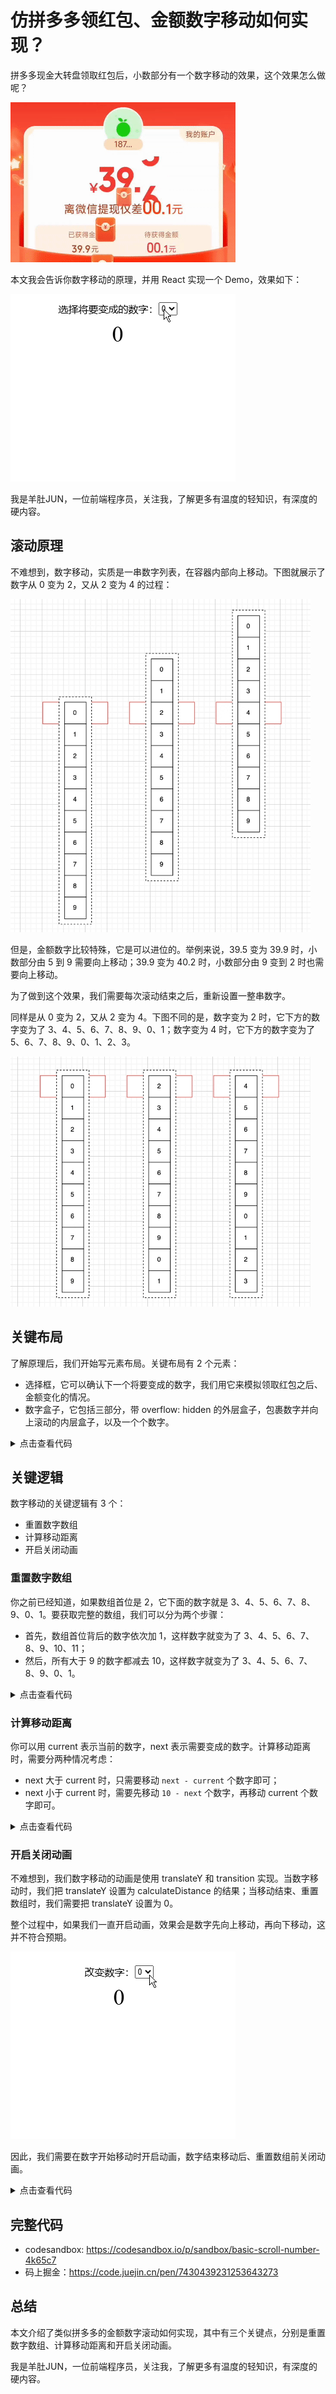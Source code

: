 # 仿拼多多领红包、金额数字移动如何实现？

拼多多现金大转盘领取红包后，小数部分有一个数字移动的效果，这个效果怎么做呢？

![](./img/pdd.gif)

本文我会告诉你数字移动的原理，并用 React 实现一个 Demo，效果如下：

![](./img/scroll-number.gif)

我是羊肚JUN，一位前端程序员，关注我，了解更多有温度的轻知识，有深度的硬内容。

## 滚动原理

不难想到，数字移动，实质是一串数字列表，在容器内部向上移动。下图就展示了数字从 0 变为 2，又从 2 变为 4 的过程：

![](./img/up.png)

但是，金额数字比较特殊，它是可以进位的。举例来说，39.5 变为 39.9 时，小数部分由 5 到 9 需要向上移动；39.9 变为 40.2 时，小数部分由 9 变到 2 时也需要向上移动。

为了做到这个效果，我们需要每次滚动结束之后，重新设置一整串数字。

同样是从 0 变为 2，又从 2 变为 4。下图不同的是，数字变为 2 时，它下方的数字变为了 3、4、5、6、7、8、9、0、1；数字变为 4 时，它下方的数字变为了 5、6、7、8、9、0、1、2、3。

![](./img/loop.png)

## 关键布局

了解原理后，我们开始写元素布局。关键布局有 2 个元素：

- 选择框，它可以确认下一个将要变成的数字，我们用它来模拟领取红包之后、金额变化的情况。
- 数字盒子，它包括三部分，带 overflow: hidden 的外层盒子，包裹数字并向上滚动的内层盒子，以及一个个数字。

<details>
<summary>点击查看代码</summary>

```jsx
const App = function () {
  const [options] = useState([0, 1, 2, 3, 4, 5, 6, 7, 8, 9])
  const [nums, setNums] = useState([0, 1, 2, 3, 4, 5, 6, 7, 8, 9])

  return (
    <main>
      <div className="select-box">
        <span>改变数字：</span>
        <select>
          {
            options.map(v => (
              <option key={v}>{v}</option>
            ))
          }
        </select>
      </div>
      <div className="num-box">
        <div>
          {
            nums.map(v => (
              <div className="num" key={v}>{v}</div>
            ))
          }
        </div>
      </div>
    </main>
  )
};
```
</details>

## 关键逻辑

数字移动的关键逻辑有 3 个：

- 重置数字数组
- 计算移动距离
- 开启关闭动画

### 重置数字数组

你之前已经知道，如果数组首位是 2，它下面的数字就是 3、4、5、6、7、8、9、0、1。要获取完整的数组，我们可以分为两个步骤：

- 首先，数组首位背后的数字依次加 1，这样数字就变为了 3、4、5、6、7、8、9、10、11；
- 然后，所有大于 9 的数字都减去 10，这样数字就变为了 3、4、5、6、7、8、9、0、1。

<details>
<summary>点击查看代码</summary>

```js
const getNewNums = (next) => {
  const newNums = []
  for (let i = next; i < next + 10; i++) {
    const item = i > 9 ? (i - 10) : i
    newNums.push(item)
  }
  return newNums
}
```
</details>

### 计算移动距离

你可以用 current 表示当前的数字，next 表示需要变成的数字。计算移动距离时，需要分两种情况考虑：

- next 大于 current 时，只需要移动 `next - current` 个数字即可； 
- next 小于 current 时，需要先移动 `10 - next` 个数字，再移动 current 个数字即可。

<details>
<summary>点击查看代码</summary>

```js
const calculateDistance = (current, next) => {
  const height = 40
  let diff = next - current
  if (next < current) {
    diff = 10 - current + next
  }
  return -(diff * height)
}
```
</details>

### 开启关闭动画

不难想到，我们数字移动的动画是使用 translateY 和 transition 实现。当数字移动时，我们把 translateY 设置为 calculateDistance 的结果；当移动结束、重置数组时，我们需要把 translateY 设置为 0。

整个过程中，如果我们一直开启动画，效果会是数字先向上移动，再向下移动，这并不符合预期。

![](./img/back.gif)

因此，我们需要在数字开始移动时开启动画，数字结束移动后、重置数组前关闭动画。

<details>
<summary>点击查看代码</summary>

```jsx
const App = function () {
  // ... 省略
  const numBoxRef = useRef()

  const onChange = (e) => {
    // 开启动画
    numBoxRef.current.style.transition = `all 1s`
    // ... 省略
  }

  const onTransitionEnd = () => {
    // 关闭动画
    numBoxRef.current.style.transition = ''
    // ... 省略
  }

  return (
    <main>{/* ... 省略 */}</main>
  )
};
```
</details>

## 完整代码

- codesandbox: https://codesandbox.io/p/sandbox/basic-scroll-number-4k65c7
- 码上掘金：https://code.juejin.cn/pen/7430439231253643273

## 总结

本文介绍了类似拼多多的金额数字滚动如何实现，其中有三个关键点，分别是重置数字数组、计算移动距离和开启关闭动画。

我是羊肚JUN，一位前端程序员，关注我，了解更多有温度的轻知识，有深度的硬内容。
